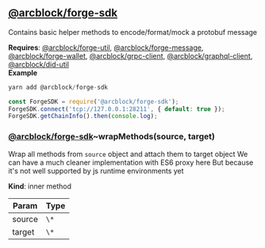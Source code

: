 
## [**@arcblock/forge-sdk**](https://github.com/arcblock/forge-sdk)

Contains basic helper methods to encode/format/mock a protobuf message

**Requires**: [@arcblock/forge-util](/packages/forge-util/), [@arcblock/forge-message](/packages/forge-message/), [@arcblock/forge-wallet](/packages/forge-wallet/), [@arcblock/grpc-client](/packages/grpc-client/), [@arcblock/graphql-client](/packages/graphql-client/), [@arcblock/did-util](/packages/did-util/)  
**Example**  

```js
yarn add @arcblock/forge-sdk

const ForgeSDK = require('@arcblock/forge-sdk');
ForgeSDK.connect('tcp://127.0.0.1:28211', { default: true });
ForgeSDK.getChainInfo().then(console.log);
```

### [**@arcblock/forge-sdk**](https://github.com/arcblock/forge-sdk)~wrapMethods(source, target)

Wrap all methods from `source` object and attach them to target object
We can have a much cleaner implementation with ES6 proxy here
But because it's not well supported by js runtime environments yet

**Kind**: inner method   

| Param  | Type |
| ------ | ---- |
| source | `\*` |
| target | `\*` |
